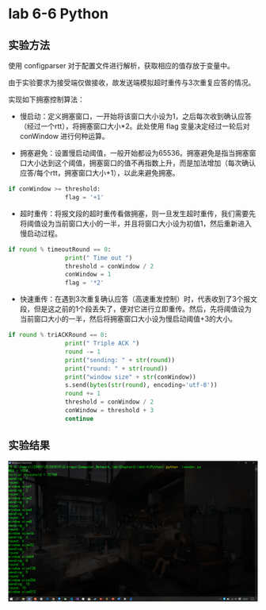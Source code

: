 # lab 6-6 Python



## 实验方法

使用 configparser 对于配置文件进行解析，获取相应的值存放于变量中。

由于实验要求为接受端仅做接收，故发送端模拟超时重传与3次重复应答的情况。

实现如下拥塞控制算法：

- 慢启动：定义拥塞窗口，一开始将该窗口大小设为1，之后每次收到确认应答（经过一个rtt），将拥塞窗口大小*2。此处使用 flag 变量决定经过一轮后对 conWindow 进行何种运算。

- 拥塞避免：设置慢启动阈值，一般开始都设为65536。拥塞避免是指当拥塞窗口大小达到这个阈值，拥塞窗口的值不再指数上升，而是加法增加（每次确认应答/每个rtt，拥塞窗口大小+1），以此来避免拥塞。

```python
if conWindow >= threshold:
                flag = '+1'
```

- 超时重传：将报文段的超时重传看做拥塞，则一旦发生超时重传，我们需要先将阈值设为当前窗口大小的一半，并且将窗口大小设为初值1，然后重新进入慢启动过程。

```python
if round % timeoutRound == 0:
                print(" Time out ")
                threshold = conWindow / 2
                conWindow = 1
                flag = '*2'
```

- 快速重传：在遇到3次重复确认应答（高速重发控制）时，代表收到了3个报文段，但是这之前的1个段丢失了，便对它进行立即重传。然后，先将阈值设为当前窗口大小的一半，然后将拥塞窗口大小设为慢启动阈值+3的大小。

```python
if round % triACKRound == 0:
                print(" Triple ACK ")
                round -= 1
                print("sending: " + str(round))
                print("round: " + str(round))
                print("window size" + str(conWindow))
                s.send(bytes(str(round), encoding='utf-8'))
                round += 1
                threshold = conWindow / 2
                conWindow = threshold + 3
                continue
```





## 实验结果

![output](.\output.png)
